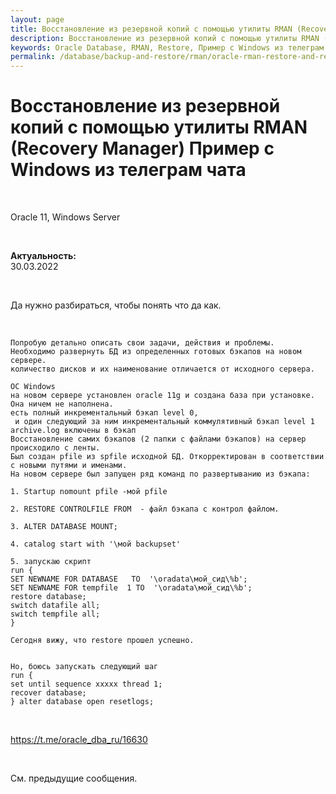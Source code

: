 ```yaml
---
layout: page
title: Восстановление из резервной копий с помощью утилиты RMAN (Recovery Manager) Пример с Windows из телеграм чата
description: Восстановление из резервной копий с помощью утилиты RMAN (Recovery Manager) Пример с Windows из телеграм чата
keywords: Oracle Database, RMAN, Restore, Пример с Windows из телеграм чата, Oracle 11, Windows Server
permalink: /database/backup-and-restore/rman/oracle-rman-restore-and-recover-windows/
---
```


# Восстановление из резервной копий с помощью утилиты RMAN (Recovery Manager) Пример с Windows из телеграм чата

<br/>

Oracle 11, Windows Server

<br/>

**Актуальность:**  
30.03.2022

<br/>

Да нужно разбираться, чтобы понять что да как.

<br/>

```
Попробую детально описать свои задачи, действия и проблемы.
Необходимо развернуть БД из определенных готовых бэкапов на новом сервере.
количество дисков и их наименование отличается от исходного сервера.

ОС Windows
на новом сервере установлен oracle 11g и создана база при установке. Она ничем не наполнена.
есть полный инкрементальный бэкап level 0,
 и один следующий за ним инкрементальный коммулятивный бэкап level 1
archive.log включены в бэкап
Восстановление самих бэкапов (2 папки с файлами бэкапов) на сервер происходило с ленты.
Был создан pfile из spfile исходной БД. Откорректирован в соответствии с новыми путями и именами.
На новом сервере был запущен ряд команд по развертыванию из бэкапа:

1. Startup nomount pfile -мой pfile

2. RESTORE CONTROLFILE FROM  - файл бэкапа с контрол файлом.

3. ALTER DATABASE MOUNT;

4. catalog start with '\мой backupset'

5. запускаю скрипт
run {
SET NEWNAME FOR DATABASE   TO  '\oradata\мой_сид\%b';
SET NEWNAME FOR tempfile  1 TO  '\oradata\мой_сид\%b';
restore database;
switch datafile all;
switch tempfile all;
}

Сегодня вижу, что restore прошел успешно.


Но, боюсь запускать следующий шаг
run {
set until sequence xxxxx thread 1;
recover database;
} alter database open resetlogs;
```

<br/>

https://t.me/oracle_dba_ru/16630

<br/>

См. предыдущие сообщения.
